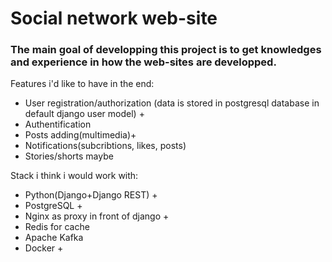 # Social network web-site
### The main goal of developping this project is to get knowledges and experience in how the web-sites are developped.
Features i'd like to have in the end:
- User registration/authorization (data is stored in postgresql database in default django user model) +
- Authentification
- Posts adding(multimedia)+ 
- Notifications(subcribtions, likes, posts)
- Stories/shorts maybe

Stack i think i would work with:
- Python(Django+Django REST) +
- PostgreSQL +
- Nginx as proxy in front of django +
- Redis for cache
- Apache Kafka
- Docker +

  
